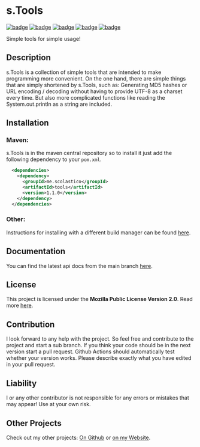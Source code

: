 # s.Tools
[![badge](https://img.shields.io/github/license/scolastico/s.Tools)](https://github.com/scolastico/s.Tools/blob/main/LICENSE)
[![badge](https://img.shields.io/github/languages/code-size/scolastico/s.Tools)](#)
[![badge](https://img.shields.io/github/issues/scolastico/s.Tools)](https://github.com/scolastico/s.Tools/issues)
[![badge](https://img.shields.io/github/v/tag/scolastico/s.Tools?label=version)](https://github.com/scolastico/s.Tools/releases)
[![badge](https://github.com/scolastico/s.Tools/actions/workflows/main.yml/badge.svg)](https://github.com/scolastico/s.Tools/actions)

Simple tools for simple usage!

## Description
s.Tools is a collection of simple tools that are intended to make programming more convenient. On the one hand, there are simple things that are simply shortened by s.Tools, such as: Generating MD5 hashes or URL encoding / decoding without having to provide UTF-8 as a charset every time. But also more complicated functions like reading the System.out.println as a string are included.

## Installation
### Maven:
s.Tools is in the maven central repository so to install it just add the following dependency to your `pom.xml`.
```xml
  <dependencies>
    <dependency>
      <groupId>me.scolastico</groupId>
      <artifactId>tools</artifactId>
      <version>1.1.0</version>
    </dependency>
  </dependencies>
```
### Other:
Instructions for installing with a different build manager can be found [here](https://search.maven.org/artifact/me.scolastico/tools/1.1.0/jar).

## Documentation
You can find the latest api docs from the main branch [here](https://scolastico.github.io/s.Tools/).

## License
This project is licensed under the **Mozilla Public License Version 2.0**. Read more [here](https://www.mozilla.org/en-US/MPL/2.0/).

## Contribution
I look forward to any help with the project. So feel free and contribute to the project and start a sub branch. If you think your code should be in the next version start a pull request. Github Actions should automatically test whether your version works. Please describe exactly what you have edited in your pull request.

## Liability
I or any other contributor is not responsible for any errors or mistakes that may appear! Use at your own risk.

## Other Projects
Check out my other projects: [On Github](https://github.com/scolastico/) or [on my Website](https://scolasti.co/).
